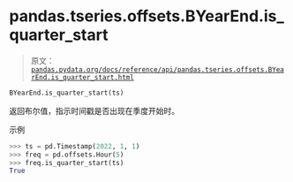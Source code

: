 # pandas.tseries.offsets.BYearEnd.is_quarter_start

> 原文：[`pandas.pydata.org/docs/reference/api/pandas.tseries.offsets.BYearEnd.is_quarter_start.html`](https://pandas.pydata.org/docs/reference/api/pandas.tseries.offsets.BYearEnd.is_quarter_start.html)

```py
BYearEnd.is_quarter_start(ts)
```

返回布尔值，指示时间戳是否出现在季度开始时。

示例

```py
>>> ts = pd.Timestamp(2022, 1, 1)
>>> freq = pd.offsets.Hour(5)
>>> freq.is_quarter_start(ts)
True 
```
